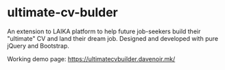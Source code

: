 # ultimate-cv-bulder
An extension to LAIKA platform to help future job-seekers build their "ultimate" CV and land their dream job.
Designed and developed with pure jQuery and Bootstrap.

Working demo page: https://ultimatecvbuilder.davenoir.mk/
